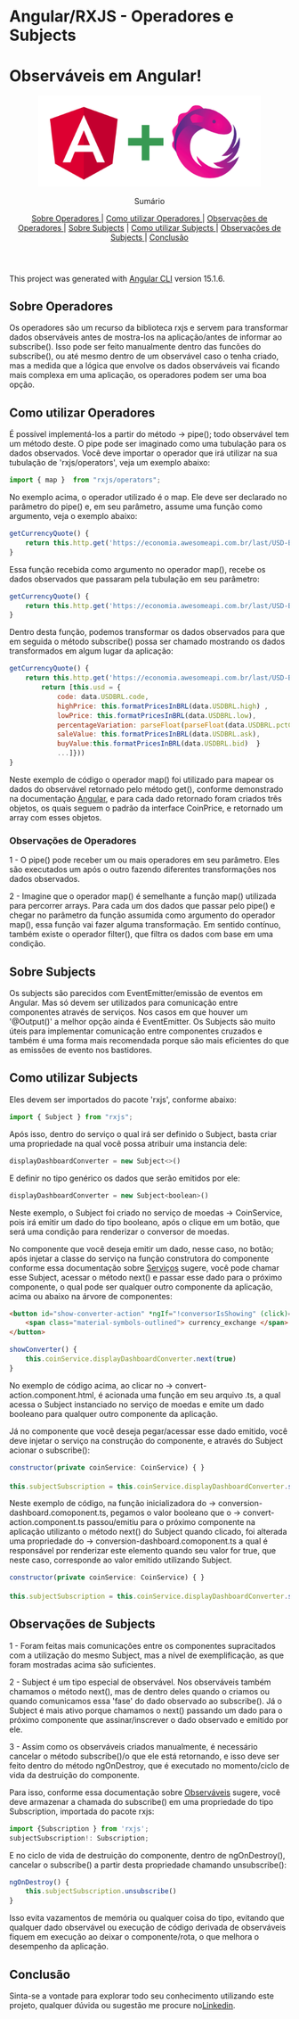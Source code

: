 # Angular/RXJS - Operadores e Subjects

# Observáveis em Angular!

<p align="center">
    <img src='./src/assets/logoDoc.png' alt="Logo" width="400">
  <p align="center">
     Sumário
      <p align="center">
        <a href="#sobre-operadores"> Sobre Operadores </a> |
        <a href="#como-utilizar-operadores"> Como utilizar Operadores </a> |
        <a href="#observações-de-operadores"> Observações de Operadores </a> |
        <a href="#sobre-subjects"> Sobre Subjects</a> |
         <a href="#como-utilizar-operadores"> Como utilizar Subjects </a> |
        <a href="#observaçõe-de-subjects"> Observações de Subjects </a> |
        <a href="#conclusão"> Conclusão </a>       
       <br />
        <br />
     <h1 align="center"></h1>
    </p>
</p>


This project was generated with [Angular CLI](https://github.com/angular/angular-cli) version 15.1.6.

## Sobre Operadores
<p>Os operadores são um recurso da biblioteca rxjs e servem para transformar dados observáveis antes de mostra-los na aplicação/antes de informar ao subscribe(). Isso pode ser feito manualmente dentro das funcões do subscribe(), ou até mesmo dentro de um observável caso o tenha criado, mas a medida que a lógica que envolve os dados observáveis vai ficando mais complexa em uma aplicação, os operadores podem ser uma boa opção.</p>

## Como utilizar Operadores
<p> É possível implementá-los a partir do método -> pipe(); todo observável tem um método deste. O pipe pode ser imaginado como uma tubulação para os dados observados. Você deve importar o operador que irá utilizar na sua tubulação de 'rxjs/operators', veja um exemplo abaixo:</p>

```javascript
import { map }  from "rxjs/operators";
```

<p>No exemplo acima, o operador utilizado é o map. Ele deve ser declarado no parâmetro do pipe() e, em seu parâmetro, assume uma função como argumento, veja o exemplo abaixo:</p>

```javascript
getCurrencyQuote() {
    return this.http.get('https://economia.awesomeapi.com.br/last/USD-BRL,EUR-BRL,BTC-BRL').pipe(map((data: any) => <-----{<-------} ))
}
```
<p>Essa função recebida como argumento no operador map(), recebe os dados observados que passaram pela tubulação em seu parâmetro:</p>

```javascript
getCurrencyQuote() {
    return this.http.get('https://economia.awesomeapi.com.br/last/USD-BRL,EUR-BRL,BTC-BRL').pipe(map((data: any <-----) =>{}))
}
```
<p>Dentro desta função, podemos transformar os dados observados para que em seguida o método subscribe() possa ser chamado mostrando os dados transformados em algum lugar da aplicação: </p>

```javascript
getCurrencyQuote() {
    return this.http.get('https://economia.awesomeapi.com.br/last/USD-BRL,EUR-BRL,BTC-BRL').pipe(map((data: any) => {
        return [this.usd = {
            code: data.USDBRL.code,
            highPrice: this.formatPricesInBRL(data.USDBRL.high) ,
            lowPrice: this.formatPricesInBRL(data.USDBRL.low),
            percentageVariation: parseFloat(parseFloat(data.USDBRL.pctChange).toFixed(2)),
            saleValue: this.formatPricesInBRL(data.USDBRL.ask),
            buyValue:this.formatPricesInBRL(data.USDBRL.bid)  }
            ...]}))
}
```

Neste exemplo de código o operador map() foi utilizado para mapear os dados do observável retornado pelo método get(), conforme demonstrado na documentação [Angular](https://angular.io/guide/http), e para cada dado retornado foram criados três objetos, os quais seguem o padrão da interface CoinPrice, e retornado um array com esses objetos.

### Observações de Operadores

1 - O pipe() pode receber um ou mais operadores em seu parâmetro. Eles são executados um após o outro fazendo diferentes transformações nos dados observados.

2 - Imagine que o operador map() é semelhante a função map() utilizada para percorrer arrays. Para cada um dos dados que passar pelo  pipe() e chegar no parâmetro da função assumida como argumento do operador map(), essa função vai fazer alguma transformação. Em sentido contínuo, também existe o operador filter(), que filtra os dados com base em uma condição.

## Sobre Subjects
<p>Os subjects são parecidos com EventEmitter/emissão de eventos em Angular. Mas só devem ser utilizados para comunicação entre componentes através de serviços. Nos casos em que houver um '@Output()' a melhor opção ainda é EventEmitter. Os Subjects são muito úteis para implementar comunicação entre componentes cruzados e também é uma forma mais recomendada porque são mais eficientes do que as emissões de evento nos bastidores.</p>

## Como utilizar Subjects
Eles devem ser importados do pacote 'rxjs', conforme abaixo:

```javascript
import { Subject } from "rxjs";
```

<p>Após isso, dentro do serviço o qual irá ser definido o Subject, basta criar uma propriedade na qual você possa atribuir uma instancia dele:</p>

```javascript
displayDashboardConverter = new Subject<>()
```

<p>E definir no tipo genérico os dados que serão emitidos por ele:</p>

```javascript
displayDashboardConverter = new Subject<boolean>()
```

<p>Neste exemplo, o Subject foi criado no serviço de moedas -> CoinService, pois irá emitir um dado do tipo booleano, após o clique em um botão, que será uma condição para renderizar o conversor de moedas.</p>

No componente que você deseja emitir um dado, nesse caso, no botão; após injetar a classe do serviço na função construtora do componente conforme essa documentação sobre [Serviços](https://github.com/CibeleMartins/angularServices) sugere, você pode chamar esse Subject, acessar o método next() e passar esse dado para o próximo componente, o qual pode ser qualquer outro componente da aplicação, acima ou abaixo na árvore de componentes:

```html
<button id="show-converter-action" *ngIf="!conversorIsShowing" (click)="showConverter()">
    <span class="material-symbols-outlined"> currency_exchange </span>
</button>
```

```javascript
showConverter() {
    this.coinService.displayDashboardConverter.next(true)
}
```

<p>No exemplo de código acima, ao clicar no -> convert-action.component.html, é acionada uma função em seu arquivo .ts, a qual acessa o Subject instanciado no serviço de moedas e emite um dado booleano para qualquer outro componente da aplicação.</p>

<p>Já no componente que você deseja pegar/acessar esse dado emitido, você deve injetar o serviço na construção do componente, e através do Subject acionar o subscribe():</p>

```javascript
constructor(private coinService: CoinService) { }

this.subjectSubscription = this.coinService.displayDashboardConverter.subscribe((data)=> {this.displayConverter = data})
```

<p>Neste exemplo de código, na função inicializadora do -> conversion-dashboard.comoponent.ts, pegamos o valor booleano que o -> convert-action.component.ts passou/emitiu para o próximo componente na aplicação utilizanto o método next() do Subject quando clicado, foi alterada uma propriedade do -> conversion-dashboard.comoponent.ts a qual é responsável por renderizar este elemento quando seu valor for true, que neste caso, corresponde ao valor emitido utilizando Subject.</p>

```javascript
constructor(private coinService: CoinService) { }

this.subjectSubscription = this.coinService.displayDashboardConverter.subscribe((data)=> {this.displayConverter '<--- propriedade responsável por renderizar o elemento' = data '<--- valor emitido do convert-action.component.ts utilizando Subject'})
```



## Observações de Subjects
<p>1 - Foram feitas mais comunicações entre os componentes supracitados com a utilização do mesmo Subject, mas a nível de exemplificação, as que foram mostradas acima são suficientes.</p>

<p>2 - Subject é um tipo especial de observável. Nos observáveis também chamamos o método next(), mas de dentro deles quando o criamos ou quando comunicamos essa 'fase' do dado observado ao subscribe(). Já o Subject é mais ativo porque chamamos o next() passando um dado para o próximo componente que assinar/inscrever o dado observado e emitido por ele.</p>

<p>3 - Assim como os observáveis criados  manualmente, é necessário cancelar o método subscribe()/o que ele está retornando, e isso deve ser feito dentro do método ngOnDestroy, que é executado no momento/ciclo de vida da destruição do componente.</p>

Para isso, conforme essa documentação sobre [Observáveis](https://github.com/CibeleMartins/angularObservables) sugere, você deve armazenar a chamada do subscribe() em uma propriedade do tipo Subscription, importada do pacote rxjs:


```javascript
import {Subscription } from 'rxjs';
subjectSubscription!: Subscription;
```

<p>E no ciclo de vida de destruição do componente, dentro de ngOnDestroy(), cancelar o subscribe() a partir desta propriedade chamando unsubscribe():</p>

```javascript
ngOnDestroy() {
    this.subjectSubscription.unsubscribe()
}
```

<p>Isso evita vazamentos de memória ou qualquer coisa do tipo, evitando que qualquer dado observável ou execução de código derivada de observáveis fiquem em execução ao deixar o componente/rota, o que melhora o desempenho da aplicação.</p>

## Conclusão
Sinta-se a vontade para explorar todo seu conhecimento utilizando este projeto, qualquer dúvida ou sugestão me procure no[Linkedin](www.linkedin.com/in/cibelemartinssss).
